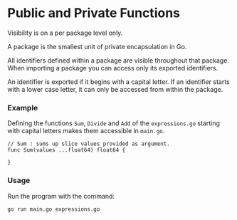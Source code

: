 # Public and Private Functions

Visibility is on a per package level only.

A package is the smallest unit of private encap­sulation in Go.

All identifiers defined within a package are visible throughout that package.
When importing a package you can access only its exported identifiers.

An identifier is exported if it begins with a capital letter. If an identifier starts with a lower case letter, it can only be accessed from within the package.

### Example

Defining the functions `Sum`, `Divide` and `Add` of the `expressions.go` starting with capital letters makes them accessible in `main.go`.

```
// Sum : sums up slice values provided as argument.
func Sum(values ...float64) float64 {

}
```

### Usage

Run the program with the command:

```
go run main.go expressions.go
```
